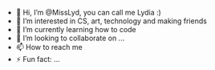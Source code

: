 - 👋 Hi, I’m @MissLyd, you can call me Lydia :) 
- 👀 I’m interested in CS, art, technology and making friends
- 🌱 I’m currently learning how to code
- 💞️ I’m looking to collaborate on ...
- 📫 How to reach me 
- ⚡ Fun fact: ...

<!---
MissLyd/MissLyd is a ✨ special ✨ repository because its `README.md` (this file) appears on your GitHub profile.
You can click the Preview link to take a look at your changes.
--->
